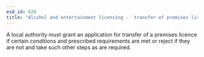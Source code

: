 ```yaml
---
esd_id: 628
title: "Alcohol and entertainment licensing -  transfer of premises licence"
---
```


A local authority must grant an application for transfer of a premises licence if certain conditions and prescribed requirements are met or reject if they are not and take such other steps as are required.

